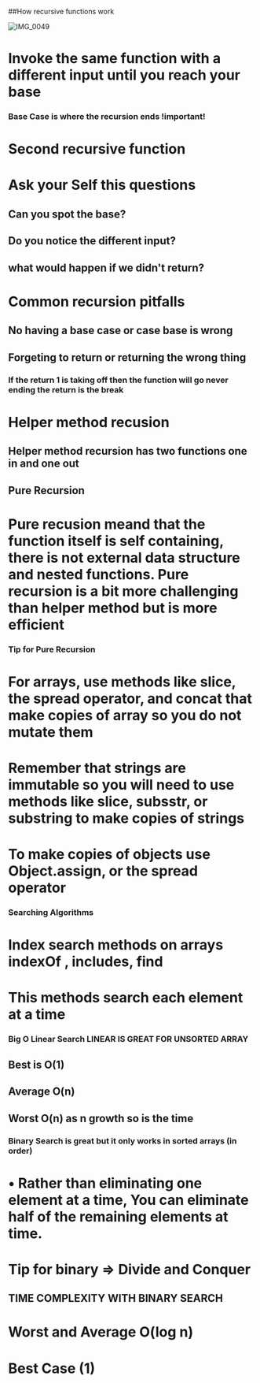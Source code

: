 ##How recursive functions work 

![IMG_0049](https://user-images.githubusercontent.com/39811614/79053129-eada9e80-7c08-11ea-9130-52c00a53706b.jpg)

# Invoke the same function with a different input until you reach your base 
###  Base Case is where the recursion ends !important!


# Second recursive function 

# Ask your Self this questions 

## Can you spot the base?
## Do you notice the different input?
## what would happen if we didn't return?

# Common recursion pitfalls

## No having a base case or case base is wrong 
## Forgeting to return  or returning the wrong thing 

### If the return 1 is taking off then the function will go never ending the return is the break

# Helper method recusion

## Helper method recursion has two functions one in and one out 

## Pure Recursion

# Pure recusion meand that the function itself is self containing, there is not external data structure and nested functions. Pure recursion is a bit more challenging than helper method but is more efficient

### Tip for Pure Recursion 

# For arrays, use methods like slice, the spread operator, and concat that make copies of array so you do not mutate them
# Remember that strings are immutable so you will need to use methods like slice, subsstr, or substring to make copies of strings
# To make copies of objects use Object.assign, or the spread operator

### Searching Algorithms
# Index search methods on arrays  indexOf , includes, find 
# This methods search each element at a time 


### Big O Linear Search  LINEAR IS GREAT FOR UNSORTED ARRAY
## Best is O(1)
## Average O(n)
##  Worst O(n)  as n growth so is the time 

### Binary Search is great but it only works in sorted arrays (in order)
# 	• Rather than eliminating one element at a time, You can eliminate half of the remaining elements at time.	
# Tip for binary  => Divide and Conquer 

## TIME COMPLEXITY WITH BINARY SEARCH
# Worst and Average O(log n) 
# Best Case (1)